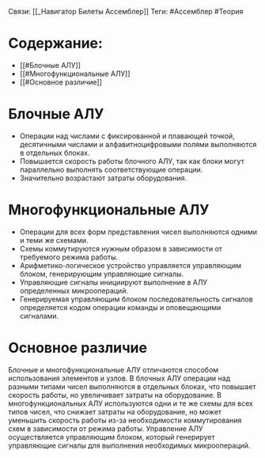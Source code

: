 Связи: [[_Навигатор Билеты Ассемблер]]
Теги: #Ассемблер #Теория 

# Содержание:
- [[#Блочные АЛУ]]
- [[#Многофункциональные АЛУ]]
- [[#Основное различие]]

# Блочные АЛУ

-   Операции над числами с фиксированной и плавающей точкой, десятичными числами и алфавитноцифровыми полями выполняются в отдельных блоках.
-   Повышается скорость работы блочного АЛУ, так как блоки могут параллельно выполнять соответствующие операции.
-   Значительно возрастают затраты оборудования.

# Многофункциональные АЛУ

-   Операции для всех форм представления чисел выполняются одними и теми же схемами.
-   Схемы коммутируются нужным образом в зависимости от требуемого режима работы.
-   Арифметико-логическое устройство управляется управляющим блоком, генерирующим управляющие сигналы.
-   Управляющие сигналы инициируют выполнение в АЛУ определенных микроопераций.
-   Генерируемая управляющим блоком последовательность сигналов определяется кодом операции команды и оповещающими сигналами.

# Основное различие

Блочные и многофункциональные АЛУ отличаются способом использования элементов и узлов. В блочных АЛУ операции над разными типами чисел выполняются в отдельных блоках, что повышает скорость работы, но увеличивает затраты на оборудование. В многофункциональных АЛУ используются одни и те же схемы для всех типов чисел, что снижает затраты на оборудование, но может уменьшить скорость работы из-за необходимости коммутирования схем в зависимости от режима работы. Управление АЛУ осуществляется управляющим блоком, который генерирует управляющие сигналы для выполнения необходимых микроопераций.
